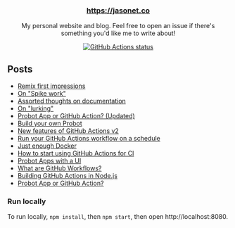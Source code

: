 <h3 align="center"><a href="https://jasonet.co">https://jasonet.co</a></h3>

<p align="center">My personal website and blog. Feel free to open an issue if there's something you'd like me to write about!</p>

<p align="center"><a href="https://github.com/JasonEtco/jasonet.co"><img alt="GitHub Actions status" src="https://github.com/JasonEtco/jasonet.co/workflows/CI/badge.svg"></a></p>

## Posts

<!--START_POSTS-->
- [Remix first impressions](https://jasonet.co/posts/remix-first-impressions)
- [On "Spike work"](https://jasonet.co/posts/on-spike-work)
- [Assorted thoughts on documentation](https://jasonet.co/posts/thoughts-on-docs)
- [On "lurking"](https://jasonet.co/posts/on-lurking)
- [Probot App or GitHub Action? (Updated)](https://jasonet.co/posts/probot-app-or-github-action-v2)
- [Build your own Probot](https://jasonet.co/posts/build-your-own-probot)
- [New features of GitHub Actions v2](https://jasonet.co/posts/new-features-of-github-actions)
- [Run your GitHub Actions workflow on a schedule](https://jasonet.co/posts/scheduled-actions)
- [Just enough Docker](https://jasonet.co/posts/just-enough-docker)
- [How to start using GitHub Actions for CI](https://jasonet.co/posts/use-github-actions-for-ci)
- [Probot Apps with a UI](https://jasonet.co/posts/probot-with-ui)
- [What are GitHub Workflows?](https://jasonet.co/posts/what-are-github-workflows)
- [Building GitHub Actions in Node.js](https://jasonet.co/posts/building-github-actions-in-node)
- [Probot App or GitHub Action?](https://jasonet.co/posts/probot-app-or-github-action)
<!--END_POSTS-->

### Run locally

To run locally, `npm install`, then `npm start`, then open http://localhost:8080.
